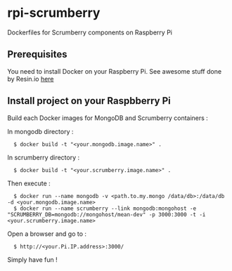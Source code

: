 rpi-scrumberry
==============

Dockerfiles for Scrumberry components on Raspberry Pi

## Prerequisites

You need to install Docker on your Raspberry Pi.
See awesome stuff done by Resin.io [here](http://resin.io/blog/docker-on-raspberry-pi-in-4-simple-steps/)

## Install project on your Raspbberry Pi

  Build each Docker images for MongoDB and Scrumberry containers :
  
  In mongodb directory :

      $ docker build -t "<your.mongodb.image.name>" .

  In scrumberry directory :

      $ docker build -t "<your.scrumberry.image.name>" .

  
  Then execute :
 
      $ docker run --name mongodb -v <path.to.my.mongo /data/db>:/data/db -d <your.mongodb.image.name>
      $ docker run --name scrumberry --link mongodb:mongohost -e "SCRUMBERRY_DB=mongodb://mongohost/mean-dev" -p 3000:3000 -t -i <your.scrumberry.image.name>


  Open a browser and go to :
 
      $ http://<your.Pi.IP.address>:3000/
      
  Simply have fun !